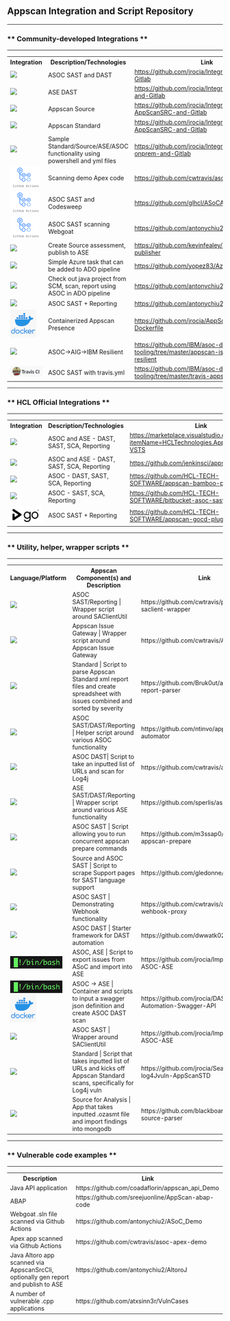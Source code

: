 ## Appscan Integration and Script Repository
<hr>

### ** Community-developed Integrations **
<hr>
<table>
    <tr><th>Integration</th><th>Description/Technologies</th><th>Link</th></tr>
    <tr><td><img src="http://watkinsdemo.us/images/gitlab1.png"></td><td>ASOC SAST and DAST</td><td><a href="https://github.com/jrocia/Integration-ASoC-and-Gitlab">https://github.com/jrocia/Integration-ASoC-and-Gitlab</a></td></tr>
    <tr><td><img src="http://watkinsdemo.us/images/gitlab1.png"></td><td>ASE DAST</td><td><a href="https://github.com/jrocia/Integration-ASE-DAST-and-Gitlab">https://github.com/jrocia/Integration-ASE-DAST-and-Gitlab</a></td></tr>
    <tr><td><img src="http://watkinsdemo.us/images/gitlab1.png"></td><td>Appscan Source</td><td><a href="https://github.com/jrocia/Integration-AppScanSRC-and-Gitlab">https://github.com/jrocia/Integration-AppScanSRC-and-Gitlab</a></td></tr>
    <tr><td><img src="http://watkinsdemo.us/images/gitlab1.png"></td><td>Appscan Standard</td><td><a href="https://github.com/jrocia/Integration-AppScanSTD-and-Gitlab">https://github.com/jrocia/Integration-AppScanSRC-and-Gitlab</a></td></tr>
    <tr><td><img src="http://watkinsdemo.us/images/gitlab1.png"></td><td>Sample Standard/Source/ASE/ASOC functionality using powershell and yml files</td><td><a href="https://github.com/jrocia/Integration-AppScan-onprem-and-Gitlab">https://github.com/jrocia/Integration-AppScan-onprem-and-Gitlab</a></td></tr>
    <tr><td><img src="https://github.com/dwwatk02/appscan_asoc_links/blob/main/githubactions.png"></td><td>Scanning demo Apex code</td><td><a href="https://github.com/cwtravis/asoc-apex-demo">https://github.com/cwtravis/asoc-apex-demo</a></td></tr>
    <tr><td><img src="https://github.com/dwwatk02/appscan_asoc_links/blob/main/githubactions.png"></td><td>ASOC SAST and Codesweep</td><td><a href="https://github.com/glhcl/ASoCActionDemo">https://github.com/glhcl/ASoCActionDemo</a></td></tr>
    <tr><td><img src="https://github.com/dwwatk02/appscan_asoc_links/blob/main/githubactions.png"></td><td>ASOC SAST scanning Webgoat</td><td><a href="https://github.com/antonychiu2/ASoC_Demo">https://github.com/antonychiu2/ASoC_Demo</a></td></tr>
    <tr><td><img src="http://watkinsdemo.us/images/jenkins1.png"></td><td>Create Source assessment, publish to ASE</td><td><a href="https://github.com/kevinfealey/appscanenterprise-publisher">https://github.com/kevinfealey/appscanenterprise-publisher</a></td></tr>
    <tr><td><img src="http://watkinsdemo.us/images/ado1.png"></td><td>Simple Azure task that can be added to ADO pipeline</td>
        <td><a href="https://github.com/yopez83/Azure-Task-AppScan">https://github.com/yopez83/Azure-Task-AppScan</a></td></tr>
    <tr><td><img src="http://watkinsdemo.us/images/ado1.png"></td><td>Check out java project from SCM, scan, report using ASOC in ADO pipeline</td>
        <td><a href="https://github.com/antonychiu2/AltoroJ">https://github.com/antonychiu2/AltoroJ</a></td></tr>    
    <tr><td><img src="http://watkinsdemo.us/images/circleci1.png"></td><td>ASOC SAST + Reporting</td><td><a href="https://github.com/antonychiu2/CircleCI">https://github.com/antonychiu2/CircleCI</a></td></tr>
    <tr><td><img src="https://github.com/dwwatk02/appscan_asoc_links/blob/main/docker.png"></td><td>Containerized Appscan Presence</td><td><a href="https://github.com/jrocia/AppScanPresence-Dockerfile">https://github.com/jrocia/AppScanPresence-Dockerfile</a></td></tr>
    <tr><td><img src="http://watkinsdemo.us/images/resilient1.png"></td><td>ASOC->AIG->IBM Resilient</td><td><a href="https://github.com/IBM/asoc-devops-tooling/tree/master/appscan-issue-gateway-resilient">https://github.com/IBM/asoc-devops-tooling/tree/master/appscan-issue-gateway-resilient</a></td></tr>
    <tr><td><img src="https://github.com/dwwatk02/appscan_asoc_links/blob/main/travis.png"></td><td>ASOC SAST with travis.yml</td><td><a href="https://github.com/IBM/asoc-devops-tooling/tree/master/travis-appscan-automation">https://github.com/IBM/asoc-devops-tooling/tree/master/travis-appscan-automation</a></td></tr>
</table>
<hr>

### ** HCL Official Integrations **

<hr>
<table>
    <tr><th>Integration</th><th>Description/Technologies</th><th>Link</th></tr>
    <tr><td><img src="http://watkinsdemo.us/images/ado1.png"></td><td>ASOC and ASE - DAST, SAST, SCA, Reporting</td>
        <td><a href="https://marketplace.visualstudio.com/items?itemName=HCLTechnologies.ApplicationSecurity-VSTS">https://marketplace.visualstudio.com/items?itemName=HCLTechnologies.ApplicationSecurity-VSTS</a></td></tr>
        <tr><td><img src="http://watkinsdemo.us/images/jenkins1.png"></td><td>ASOC and ASE - DAST, SAST, SCA, Reporting</td><td><a href="https://github.com/jenkinsci/appscan-plugin">https://github.com/jenkinsci/appscan-plugin</a></td></tr>
    <tr><td><img src="http://watkinsdemo.us/images/bamboo.png"></td><td>ASOC - DAST, SAST, SCA, Reporting</td><td><a href="https://github.com/HCL-TECH-SOFTWARE/appscan-bamboo-plugin">https://github.com/HCL-TECH-SOFTWARE/appscan-bamboo-plugin</a></td></tr>
        <tr><td><img src="http://watkinsdemo.us/images/bitbucket1.png"></td><td>ASOC - SAST, SCA, Reporting</td><td><a href="https://github.com/HCL-TECH-SOFTWARE/bitbucket-asoc-sast">https://github.com/HCL-TECH-SOFTWARE/bitbucket-asoc-sast</a></td></tr> 
    <tr><td><img src="https://github.com/dwwatk02/appscan_asoc_links/blob/main/gocd.png"></td><td>ASOC SAST + Reporting</td><td><a href="https://github.com/HCL-TECH-SOFTWARE/appscan-gocd-plugin">https://github.com/HCL-TECH-SOFTWARE/appscan-gocd-plugin</a></td></tr>
</table>
 
<hr>

### ** Utility, helper, wrapper scripts **

<hr>
<table>
    <tr><th>Language/Platform</th><th>Appscan Component(s) and Description</th><th>Link</th></tr>
    <tr><td><img src="http://watkinsdemo.us/images/python1.png"></td><td>ASOC SAST/Reporting | Wrapper script around SAClientUtil</td><td>https://github.com/cwtravis/python-saclient-wrapper</td></tr>
    <tr><td><img src="http://watkinsdemo.us/images/python1.png"></td><td>Appscan Issue Gateway | Wrapper script around Appscan Issue Gateway</td><td>https://github.com/cwtravis/AIMG_Client</td></tr>
    <tr><td><img src="http://watkinsdemo.us/images/python1.png"></td><td>Standard | Script to parse Appscan Standard xml report files and create spreadsheet with issues combined and sorted by severity</td><td>https://github.com/Bruk0ut/appscan-xml-report-parser</td></tr>
        <tr><td><img src="http://watkinsdemo.us/images/python1.png"></td><td>ASOC SAST/DAST/Reporting | Helper script around various ASOC functionality</td><td>https://github.com/ntinvo/appscan-automator</td></tr>
<tr><td><img src="http://watkinsdemo.us/images/python1.png"></td><td>ASOC DAST| Script to take an inputted list of URLs and scan for Log4j</td><td>https://github.com/cwtravis/asoc_dast_spray</td></tr>
    <tr><td><img src="http://watkinsdemo.us/images/python1.png"></td><td>ASE SAST/DAST/Reporting | Wrapper script around various ASE functionality</td><td>https://github.com/sperlis/ase-apis</td></tr>
    <tr><td><img src="http://watkinsdemo.us/images/python1.png"></td><td>ASOC SAST | Script allowing you to run concurrent appscan prepare commands</td><td>https://github.com/m3ssap0/massive-appscan-prepare</td></tr>
    <tr><td><img src="http://watkinsdemo.us/images/python1.png"></td><td>Source and ASOC SAST | Script to scrape Support pages for SAST language support</td><td>https://github.com/gledonne/appscanlangs</td></tr>
    <tr><td><img src="http://watkinsdemo.us/images/python1.png"></td><td>ASOC SAST | Demonstrating Webhook functionality</td><td>https://github.com/cwtravis/asoc-wehbook-proxy</td></tr>
    <tr><td><img src="http://watkinsdemo.us/images/python1.png"></td><td>ASOC DAST | Starter framework for DAST automation</td><td>https://github.com/dwwatk02/automation</td></tr>
    <tr><td><img src="https://github.com/dwwatk02/appscan_asoc_links/blob/main/bash.png"</td><td>ASOC, ASE | Script to export issues from ASoC and import into ASE</td><td>https://github.com/jrocia/ImportAppIssues-ASOC-ASE</td></tr>
    <tr><td><img src="https://github.com/dwwatk02/appscan_asoc_links/blob/main/bash.png">&nbsp;<img src="https://github.com/dwwatk02/appscan_asoc_links/blob/main/docker.png"></td><td>ASOC -> ASE | Container and scripts to input a swagger json definition and create ASOC DAST scan</td><td>https://github.com/jrocia/DAST-Automation-Swagger-API</td></tr>
    <tr><td><img src="http://watkinsdemo.us/images/bat.png"></td><td>ASOC SAST | Wrapper around SAClientUtil</td><td>https://github.com/jrocia/ImportAppIssues-ASOC-ASE</td></tr>
    <tr><td><img src="http://watkinsdemo.us/images/powershell.png"></td><td>Standard | Script that takes inputted list of URLs and kicks off Appscan Standard scans, specifically for Log4j vuln</td><td>https://github.com/jrocia/Search-log4Jvuln-AppScanSTD</td></tr>
    <tr><td><img src="http://watkinsdemo.us/images/scala1.png"></td><td>Source for Analysis | App that takes inputted .ozasmt file and import findings into mongodb</td><td>https://github.com/blackboard/appscan-source-parser</td></tr>
</table>

<hr>

### ** Vulnerable code examples **
<hr>
<table>
    <tr><th>Description</th><th>Link</th></tr>
    <tr><td>Java API application</td><td>https://github.com/coadaflorin/appscan_api_Demo</td></tr>
    <tr><td>ABAP</td><td>https://github.com/sreejuonline/AppScan-abap-code</td></tr>
    <tr><td>Webgoat .sln file scanned via Github Actions</td><td>https://github.com/antonychiu2/ASoC_Demo</td></tr>
    <tr><td>Apex app scanned via Github Actions</td><td>https://github.com/cwtravis/asoc-apex-demo</td></tr>
    <tr><td>Java Altoro app scanned via AppscanSrcCli, optionally gen report and publish to ASE</td><td>https://github.com/antonychiu2/AltoroJ</td></tr>
    <tr><td>A number of vulnerable .cpp applications</td><td>https://github.com/atxsinn3r/VulnCases</td></tr>
</table>
